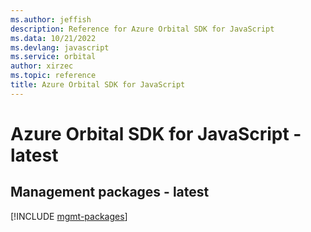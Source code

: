 ```yaml
---
ms.author: jeffish
description: Reference for Azure Orbital SDK for JavaScript
ms.data: 10/21/2022
ms.devlang: javascript
ms.service: orbital
author: xirzec
ms.topic: reference
title: Azure Orbital SDK for JavaScript
---
```

# Azure Orbital SDK for JavaScript - latest

## Management packages - latest
[!INCLUDE [mgmt-packages](orbital-mgmt-index.md)]